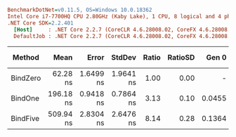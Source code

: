 ``` ini

BenchmarkDotNet=v0.11.5, OS=Windows 10.0.18362
Intel Core i7-7700HQ CPU 2.80GHz (Kaby Lake), 1 CPU, 8 logical and 4 physical cores
.NET Core SDK=2.2.401
  [Host]     : .NET Core 2.2.7 (CoreCLR 4.6.28008.02, CoreFX 4.6.28008.03), 64bit RyuJIT
  DefaultJob : .NET Core 2.2.7 (CoreCLR 4.6.28008.02, CoreFX 4.6.28008.03), 64bit RyuJIT


```
|   Method |      Mean |     Error |    StdDev | Ratio | RatioSD |  Gen 0 | Gen 1 | Gen 2 | Allocated |
|--------- |----------:|----------:|----------:|------:|--------:|-------:|------:|------:|----------:|
| BindZero |  62.28 ns | 1.6499 ns | 1.9641 ns |  1.00 |    0.00 |      - |     - |     - |         - |
|  BindOne | 196.18 ns | 0.9418 ns | 0.7864 ns |  3.13 |    0.10 | 0.0455 |     - |     - |     144 B |
| BindFive | 509.94 ns | 2.8304 ns | 2.6476 ns |  8.14 |    0.28 | 0.1364 |     - |     - |     432 B |
